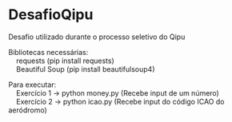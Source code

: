 # DesafioQipu
Desafio utilizado durante o processo seletivo do Qipu

Bibliotecas necessárias:\
&nbsp;&nbsp;&nbsp;&nbsp;requests (pip install requests)\
&nbsp;&nbsp;&nbsp;&nbsp;Beautiful Soup (pip install beautifulsoup4)
  
Para executar:\
&nbsp;&nbsp;&nbsp;&nbsp;Exercício 1 -> python money.py (Recebe input de um número)\
&nbsp;&nbsp;&nbsp;&nbsp;Exercício 2 -> python icao.py (Recebe input do código ICAO do aeródromo)
